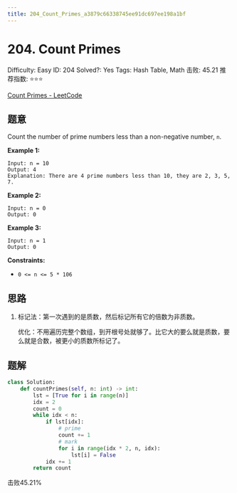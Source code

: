 ```yaml
---
title: 204_Count_Primes_a3879c66338745ee91dc697ee198a1bf
---
```


# 204. Count Primes

Difficulty: Easy
ID: 204
Solved?: Yes
Tags: Hash Table, Math
击败: 45.21
推荐指数: ⭐⭐⭐

[Count Primes - LeetCode](https://leetcode.com/problems/count-primes/)

## 题意

Count the number of prime numbers less than a non-negative number, `n`.

**Example 1:**

```
Input: n = 10
Output: 4
Explanation: There are 4 prime numbers less than 10, they are 2, 3, 5, 7.

```

**Example 2:**

```
Input: n = 0
Output: 0

```

**Example 3:**

```
Input: n = 1
Output: 0

```

**Constraints:**

- `0 <= n <= 5 * 106`

## 思路

1. 标记法：第一次遇到的是质数，然后标记所有它的倍数为非质数。
    
    优化：不用遍历完整个数组，到开根号处就够了。比它大的要么就是质数，要么就是合数，被更小的质数所标记了。
    

## 题解

```python
class Solution:
    def countPrimes(self, n: int) -> int:
        lst = [True for i in range(n)]
        idx = 2
        count = 0
        while idx < n:
            if lst[idx]:
                # prime
                count += 1
                # mark
                for i in range(idx * 2, n, idx):
                    lst[i] = False
            idx += 1
        return count
```

击败45.21%